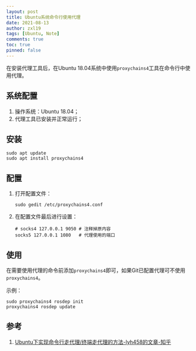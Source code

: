 ```yaml
---
layout: post
title: Ubuntu系统命令行使用代理
date: 2021-08-13
author: zxl19
tags: [Ubuntu, Note]
comments: true
toc: true
pinned: false
---
```


在安装代理工具后，在Ubuntu 18.04系统中使用`proxychains4`工具在命令行中使用代理。

<!-- more -->

## 系统配置

1. 操作系统：Ubuntu 18.04；
2. 代理工具已安装并正常运行；

## 安装

```shell
sudo apt update
sudo apt install proxychains4
```

## 配置

1. 打开配置文件：

    ```shell
    sudo gedit /etc/proxychains4.conf
    ```

2. 在配置文件最后进行设置：

    ```text
    # socks4 127.0.0.1 9050 # 注释掉原内容
    socks5 127.0.0.1 1080   # 代理使用的端口
    ```

## 使用

在需要使用代理的命令前添加`proxychains4`即可，如果Git已配置代理可不使用`proxychains4`。

示例：

```shell
sudo proxychains4 rosdep init
proxychains4 rosdep update
```

## 参考

1. [Ubuntu下实现命令行走代理/终端走代理的方法-lyh458的文章-知乎](https://zhuanlan.zhihu.com/p/377550825)
